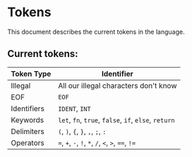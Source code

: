 # Tokens

This document describes the current tokens in the language.

## Current tokens:

| Token Type | Identifier |
|------------|---------|
| Illegal | All our illegal characters don't know |
| EOF | `EOF` |
| Identifiers | `IDENT`, `INT` |
| Keywords | `let`, `fn`, `true`, `false`, `if`, `else`, `return` |
| Delimiters | `(`, `)`, `{`, `}`, `,`, `;`, `:` |
| Operators | `=`, `+`, `-`, `!`, `*`, `/`, `<`, `>`, `==`, `!=` |
